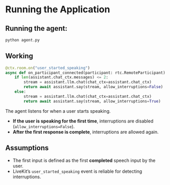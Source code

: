 # Running the Application

## Running the agent:

```bash
python agent.py
```

## Working

```python
@ctx.room.on("user_started_speaking")
async def on_participant_connected(participant: rtc.RemoteParticipant):
    if len(assistant.chat_ctx.messages) <= 2:
        stream = assistant.llm.chat(chat_ctx=assistant.chat_ctx)
        return await assistant.say(stream, allow_interruptions=False)
    else:
        stream = assistant.llm.chat(chat_ctx=assistant.chat_ctx)
        return await assistant.say(stream, allow_interruptions=True)
```

The agent listens for when a user starts speaking.

- **If the user is speaking for the first time**, interruptions are disabled (`allow_interruptions=False`).
- **After the first response is complete**, interruptions are allowed again.


## Assumptions

- The first input is defined as the first **completed** speech input by the user.
- LiveKit’s `user_started_speaking` event is reliable for detecting interruptions.

